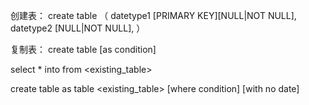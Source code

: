 创建表：
create table <tablename>（
<datename1> datetype1 [PRIMARY KEY][NULL|NOT NULL],
<datename2> datetype2 [NULL|NOT NULL],
）

复制表：
create table<tablename> 
[as condition]

select * into <tablename> from <existing_table>

create table<tablename> 
as table <existing_table>
[where condition]
[with no date]

